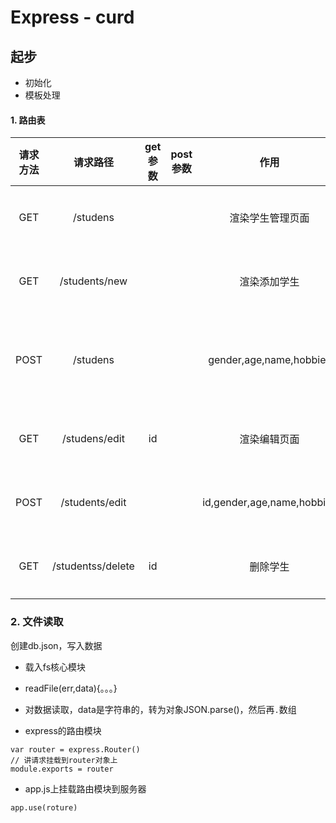 # Express - curd

## 起步

- 初始化
- 模板处理

#### 1. 路由表

| 请求方法 |     请求路径      | get 参数 | post 参数 |            作用            |     备注     |
| :------: | :---------------: | :------: | :-------: | :------------------------: | :----------: |
|   GET    |     /studens      |          |           |      渲染学生管理页面      |   主页渲染   |
|   GET    |   /students/new   |          |           |        渲染添加学生        |   添加学生   |
|   POST   |     /studens      |          |           |  gender,age,name,hobbies   | 处理添加学生 |
|   GET    |   /studens/edit   |    id    |           |        渲染编辑页面        |   编辑页面   |
|   POST   |  /students/edit   |          |           | id,gender,age,name,hobbies |   处理编辑   |
|   GET    | /studentss/delete |    id    |           |          删除学生          |   删除处理   |

### 2. 文件读取
创建db.json，写入数据
- 载入fs核心模块
- readFile(err,data){。。。}
- 对数据读取，data是字符串的，转为对象JSON.parse()，然后再`.`数组

- express的路由模块
```javascrpit
var router = express.Router()
// 讲请求挂载到router对象上
module.exports = router 
```
- app.js上挂载路由模块到服务器
```javascrpit
app.use(roture)
```

